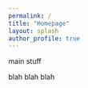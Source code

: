 ```yaml
---
permalink: /
title: "Homepage"
layout: splash
author_profile: true
---
```

main stuff

blah blah blah